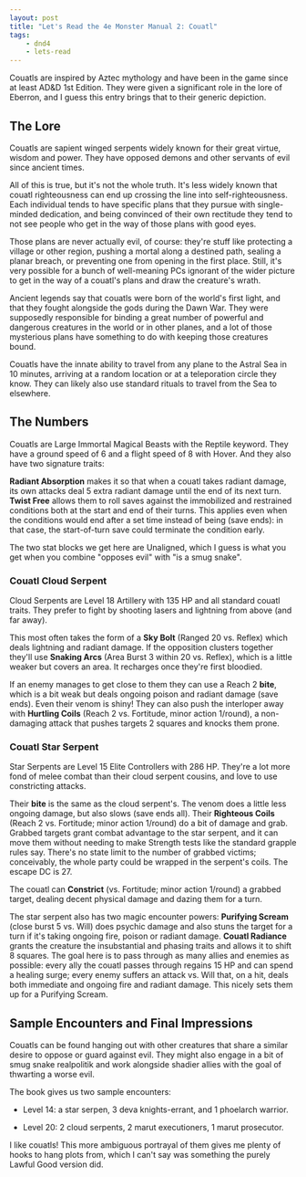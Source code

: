 ```yaml
---
layout: post
title: "Let's Read the 4e Monster Manual 2: Couatl"
tags:
    - dnd4
    - lets-read
---
```


Couatls are inspired by Aztec mythology and have been in the game since at least
AD&D 1st Edition. They were given a significant role in the lore of Eberron, and
I guess this entry brings that to their generic depiction.

## The Lore

Couatls are sapient winged serpents widely known for their great virtue, wisdom
and power. They have opposed demons and other servants of evil since ancient
times.

All of this is true, but it's not the whole truth. It's less widely known that
couatl righteousness can end up crossing the line into self-righteousness. Each
individual tends to have specific plans that they pursue with single-minded
dedication, and being convinced of their own rectitude they tend to not see
people who get in the way of those plans with good eyes.

Those plans are never actually evil, of course: they're stuff like protecting a
village or other region, pushing a mortal along a destined path, sealing a
planar breach, or preventing one from opening in the first place. Still, it's
very possible for a bunch of well-meaning PCs ignorant of the wider picture to
get in the way of a couatl's plans and draw the creature's wrath.

Ancient legends say that couatls were born of the world's first light, and that
they fought alongside the gods during the Dawn War. They were supposedly
responsible for binding a great number of powerful and dangerous creatures in
the world or in other planes, and a lot of those mysterious plans have something
to do with keeping those creatures bound.

Couatls have the innate ability to travel from any plane to the Astral Sea in 10
minutes, arriving at a random location or at a teleporation circle they
know. They can likely also use standard rituals to travel from the Sea to
elsewhere.

## The Numbers

Couatls are Large Immortal Magical Beasts with the Reptile keyword. They have a
ground speed of 6 and a flight speed of 8 with Hover. And they also have two
signature traits:

**Radiant Absorption** makes it so that when a couatl takes radiant damage, its
own attacks deal 5 extra radiant damage until the end of its next turn. **Twist
Free** allows them to roll saves against the immobilized and restrained
conditions both at the start and end of their turns. This applies even when the
conditions would end after a set time instead of being (save ends): in that
case, the start-of-turn save could terminate the condition early.

The two stat blocks we get here are Unaligned, which I guess is what you get
when you combine "opposes evil" with "is a smug snake".

### Couatl Cloud Serpent

Cloud Serpents are Level 18 Artillery with 135 HP and all standard couatl
traits. They prefer to fight by shooting lasers and lightning from above (and
far away).

This most often takes the form of a **Sky Bolt** (Ranged 20 vs. Reflex) which
deals lightning and radiant damage. If the opposition clusters together they'll
use **Snaking Arcs** (Area Burst 3 within 20 vs. Reflex), which is a little
weaker but covers an area. It recharges once they're first bloodied.

If an enemy manages to get close to them they can use a Reach 2 **bite**, which
is a bit weak but deals ongoing poison and radiant damage (save ends). Even
their venom is shiny! They can also push the interloper away with **Hurtling
Coils** (Reach 2 vs. Fortitude, minor action 1/round), a non-damaging attack
that pushes targets 2 squares and knocks them prone.

### Couatl Star Serpent

Star Serpents are Level 15 Elite Controllers with 286 HP. They're a lot more
fond of melee combat than their cloud serpent cousins, and love to use
constricting attacks.

Their **bite** is the same as the cloud serpent's. The venom does a little less
ongoing damage, but also slows (save ends all). Their **Righteous Coils** (Reach
2 vs. Fortitude; minor action 1/round) do a bit of damage and grab. Grabbed
targets grant combat advantage to the star serpent, and it can move them without
needing to make Strength tests like the standard grapple rules say. There's no
state limit to the number of grabbed victims; conceivably, the whole party could
be wrapped in the serpent's coils. The escape DC is 27.

The couatl can **Constrict** (vs. Fortitude; minor action 1/round) a grabbed
target, dealing decent physical damage and dazing them for a turn.

The star serpent also has two magic encounter powers: **Purifying Scream**
(close burst 5 vs. Will) does psychic damage and also stuns the target for a
turn if it's taking ongoing fire, poison or radiant damage. **Couatl Radiance**
grants the creature the insubstantial and phasing traits and allows it to shift
8 squares. The goal here is to pass through as many allies and enemies as
possible: every ally the couatl passes through regains 15 HP and can spend a
healing surge; every enemy suffers an attack vs. Will that, on a hit, deals both
immediate and ongoing fire and radiant damage. This nicely sets them up for a
Purifying Scream.

## Sample Encounters and Final Impressions

Couatls can be found hanging out with other creatures that share a similar
desire to oppose or guard against evil. They might also engage in a bit of smug
snake realpolitik and work alongside shadier allies with the goal of thwarting a
worse evil.

The book gives us two sample encounters:

- Level 14: a star serpen, 3 deva knights-errant, and 1 phoelarch warrior.

- Level 20: 2 cloud serpents, 2 marut executioners, 1 marut prosecutor.

I like couatls! This more ambiguous portrayal of them gives me plenty of hooks
to hang plots from, which I can't say was something the purely Lawful Good
version did.

